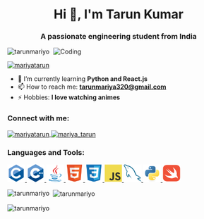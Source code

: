 <h1 align="center">Hi 👋, I'm Tarun Kumar</h1>
<h3 align="center">A passionate engineering student from India</h3>

<img align="right" alt="Coding" width="400" src="https://i.pinimg.com/originals/f1/e7/34/f1e734f9cade86fe737a9aa404ad5677.gif">

<p align="left"> 
  <img src="https://komarev.com/ghpvc/?username=tarunmariyo&label=Profile%20views&color=0e75b6&style=flat" alt="tarunmariyo" />
</p>

<p align="left"> 
  <a href="https://twitter.com/mariyatarun" target="blank">
    <img src="https://img.shields.io/twitter/follow/mariyatarun?logo=twitter&style=for-the-badge" alt="mariyatarun" />
  </a> 
</p>

- 🌱 I’m currently learning <b>Python and React.js</b>
- 📫 How to reach me: <b>tarunmariya320@gmail.com</b>
- ⚡ Hobbies: <b>I love watching animes </b>

<h3 align="left">Connect with me:</h3>
<p align="left">
  <a href="https://twitter.com/mariyatarun" target="blank">
    <img align="center" src="https://raw.githubusercontent.com/rahuldkjain/github-profile-readme-generator/master/src/images/icons/Social/twitter.svg" alt="mariyatarun" height="30" width="40" />
  </a>
  <a href="https://instagram.com/mariya_tarun" target="blank">
    <img align="center" src="https://raw.githubusercontent.com/rahuldkjain/github-profile-readme-generator/master/src/images/icons/Social/instagram.svg" alt="mariya_tarun" height="30" width="40" />
  </a>
</p>

<h3 align="left">Languages and Tools:</h3>
<p align="left">
  <a href="https://www.cprogramming.com/" target="_blank" rel="noreferrer">
    <img src="https://raw.githubusercontent.com/devicons/devicon/master/icons/c/c-original.svg" alt="c" width="40" height="40"/> 
  </a>
  <a href="https://www.w3schools.com/cpp/" target="_blank" rel="noreferrer">
    <img src="https://raw.githubusercontent.com/devicons/devicon/master/icons/cplusplus/cplusplus-original.svg" alt="cplusplus" width="40" height="40"/>
  </a>
  <a href="https://www.w3schools.com/java/" target="_blank" rel="noreferrer">
    <img src="https://raw.githubusercontent.com/devicons/devicon/master/icons/java/java-original.svg" alt="java" width="40" height="40"/>
  </a>
  <a href="https://www.w3schools.com/html/" target="_blank" rel="noreferrer">
    <img src="https://raw.githubusercontent.com/devicons/devicon/master/icons/html5/html5-original.svg" alt="html" width="40" height="40"/>
  </a>
  <a href="https://www.w3schools.com/css/" target="_blank" rel="noreferrer">
    <img src="https://raw.githubusercontent.com/devicons/devicon/master/icons/css3/css3-original.svg" alt="css" width="40" height="40"/>
  </a>
  <a href="https://www.javascript.com/" target="_blank" rel="noreferrer">
    <img src="https://raw.githubusercontent.com/devicons/devicon/master/icons/javascript/javascript-original.svg" alt="javascript" width="40" height="40"/>
  </a>
  <a href="https://www.mysql.com/" target="_blank" rel="noreferrer">
    <img src="https://raw.githubusercontent.com/devicons/devicon/master/icons/mysql/mysql-original.svg" alt="mysql" width="40" height="40"/>
  </a>
  <a href="https://www.python.org/" target="_blank" rel="noreferrer">
    <img src="https://raw.githubusercontent.com/devicons/devicon/master/icons/python/python-original.svg" alt="python" width="40" height="40"/>
  </a>
  <a href="https://developer.apple.com/swift/" target="_blank" rel="noreferrer">
    <img src="https://raw.githubusercontent.com/devicons/devicon/master/icons/swift/swift-original.svg" alt="swift" width="40" height="40"/>
  </a>
</p>

<p>
  <img align="left" src="https://github-readme-stats.vercel.app/api/top-langs?username=tarunmariyo&show_icons=true&locale=en&layout=compact" alt="tarunmariyo" />
</p>

<p>&nbsp;
  <img align="center" src="https://github-readme-stats.vercel.app/api?username=tarunmariyo&show_icons=true&locale=en" alt="tarunmariyo" />
</p>

<p>
  <img align="center" src="https://github-readme-streak-stats.herokuapp.com/?user=tarunmariyo&" alt="tarunmariyo" />
</p>
